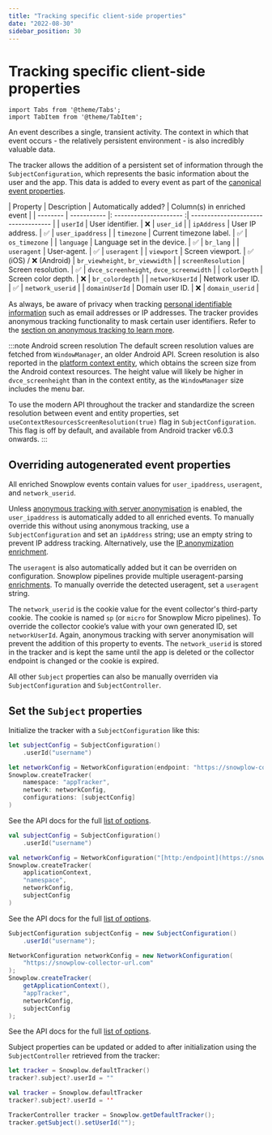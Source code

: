 ```yaml
---
title: "Tracking specific client-side properties"
date: "2022-08-30"
sidebar_position: 30
---
```


# Tracking specific client-side properties

```mdx-code-block
import Tabs from '@theme/Tabs';
import TabItem from '@theme/TabItem';
```

An event describes a single, transient activity. The context in which that event occurs - the relatively persistent environment - is also incredibly valuable data.

The tracker allows the addition of a persistent set of information through the `SubjectConfiguration`, which represents the basic information about the user and the app. This data is added to every event as part of the [canonical event properties](docs/sources/trackers/snowplow-tracker-protocol/going-deeper/event-parameters/index.md).

| Property | Description | Automatically added? | Column(s) in enriched event |
| -------- | ----------- |: --------------------- :| ----------------------------------- |
| `userId`           | User identifier.            | ❌                     | `user_id`                             |
| `ipAddress`        | User IP address.            | ✅                     | `user_ipaddress`                      |
| `timezone`         | Current timezone label.     | ✅                     | `os_timezone`                         |
| `language`         | Language set in the device. | ✅                     | `br_lang`                             |
| `useragent`        | User-agent.                 | ✅                     | `useragent`                           |
| `viewport`         | Screen viewport.            | ✅ (iOS) / ❌ (Android) | `br_viewheight`, `br_viewwidth`         |
| `screenResolution` | Screen resolution.          | ✅                     | `dvce_screenheight`, `dvce_screenwidth` |
| `colorDepth`       | Screen color depth.         | ❌                     | `br_colordepth`                       |
| `networkUserId`    | Network user ID.            | ✅                     | `network_userid`                      |
| `domainUserId`     | Domain user ID.             | ❌                     | `domain_userid`                       |

As always, be aware of privacy when tracking [personal identifiable information](https://snowplow.io/blog/2020/09/06/user-identification-and-privacy/) such as email addresses or IP addresses.
The tracker provides anonymous tracking functionality to mask certain user identifiers. Refer to the [section on anonymous tracking to learn more](../anonymous-tracking/index.md).

:::note Android screen resolution
The default screen resolution values are fetched from `WindowManager`, an older Android API. Screen resolution is also reported in the [platform context entity](docs/sources/trackers/mobile-trackers/tracking-events/platform-and-application-context/index.md), which obtains the screen size from the Android context resources. The height value will likely be higher in `dvce_screenheight` than in the context entity, as the `WindowManager` size includes the menu bar.

To use the modern API throughout the tracker and standardize the screen resolution between event and entity properties, set `useContextResourcesScreenResolution(true)` flag in `SubjectConfiguration`. This flag is off by default, and available from Android tracker v6.0.3 onwards.
:::

## Overriding autogenerated event properties

All enriched Snowplow events contain values for `user_ipaddress`, `useragent`, and `network_userid`.

Unless [anonymous tracking with server anonymisation](../anonymous-tracking/index.md) is enabled, the `user_ipaddress` is automatically added to all enriched events. To manually override this without using anonymous tracking, use a `SubjectConfiguration` and set an `ipAddress` string; use an empty string to prevent IP address tracking. Alternatively, use the [IP anonymization enrichment](/docs/pipeline/enrichments/available-enrichments/ip-anonymization-enrichment/index.md).

The `useragent` is also automatically added but it can be overriden on configuration. Snowplow pipelines provide multiple useragent-parsing [enrichments](/docs/pipeline/enrichments/available-enrichments/index.md). To manually override the detected useragent, set a `useragent` string.

The `network_userid` is the cookie value for the event collector's third-party cookie. The cookie is named `sp` (or `micro` for Snowplow Micro pipelines). To override the collector cookie’s value with your own generated ID, set `networkUserId`. Again, anonymous tracking with server anonymisation will prevent the addition of this property to events. The `network_userid` is stored in the tracker and is kept the same until the app is deleted or the collector endpoint is changed or the cookie is expired.

All other `Subject` properties can also be manually overriden via `SubjectConfiguration` and `SubjectController`.

## Set the `Subject` properties

Initialize the tracker with a `SubjectConfiguration` like this:

<Tabs groupId="platform" queryString>
  <TabItem value="ios" label="iOS" default>

```swift
let subjectConfig = SubjectConfiguration()
    .userId("username")

let networkConfig = NetworkConfiguration(endpoint: "https://snowplow-collector-url.com")
Snowplow.createTracker(
    namespace: "appTracker",
    network: networkConfig,
    configurations: [subjectConfig]
)
```

See the API docs for the full [list of options](https://snowplow.github.io/snowplow-ios-tracker/documentation/snowplowtracker/subjectconfiguration).

  </TabItem>
  <TabItem value="android" label="Android (Kotlin)">

```kotlin
val subjectConfig = SubjectConfiguration()
    .userId("username")

val networkConfig = NetworkConfiguration("[http:/endpoint](https://snowplow-collector-url.com)")
Snowplow.createTracker(
    applicationContext,
    "namespace",
    networkConfig,
    subjectConfig
)
```

See the API docs for the full [list of options](https://snowplow.github.io/snowplow-android-tracker/snowplow-android-tracker/com.snowplowanalytics.snowplow.configuration/-subject-configuration/index.html).

  </TabItem>
  <TabItem value="android-java" label="Android (Java)">

```java
SubjectConfiguration subjectConfig = new SubjectConfiguration()
    .userId("username");

NetworkConfiguration networkConfig = new NetworkConfiguration(
    "https://snowplow-collector-url.com"
);
Snowplow.createTracker(
    getApplicationContext(),
    "appTracker",
    networkConfig,
    subjectConfig
);
```

See the API docs for the full [list of options](https://snowplow.github.io/snowplow-android-tracker/snowplow-android-tracker/com.snowplowanalytics.snowplow.configuration/-subject-configuration/index.html).

  </TabItem>
</Tabs>

Subject properties can be updated or added to after initialization using the `SubjectController` retrieved from the tracker:

<Tabs groupId="platform" queryString>
  <TabItem value="ios" label="iOS" default>

```swift
let tracker = Snowplow.defaultTracker()
tracker?.subject?.userId = ""
```

  </TabItem>
  <TabItem value="android" label="Android (Kotlin)">

```kotlin
val tracker = Snowplow.defaultTracker
tracker?.subject?.userId = ''
```

  </TabItem>
  <TabItem value="android-java" label="Android (Java)">

```java
TrackerController tracker = Snowplow.getDefaultTracker();
tracker.getSubject().setUserId("");
```

  </TabItem>
</Tabs>
